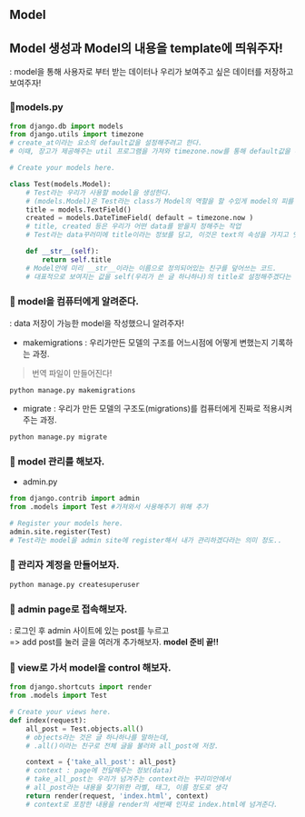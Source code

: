 ## Model
## Model 생성과 Model의 내용을 template에 띄워주자!
: model을 통해 사용자로 부터 받는 데이터나 우리가 보여주고 싶은 데이터를 저장하고 보여주자!
### 💌models.py
``` py
from django.db import models
from django.utils import timezone
# create_at이라는 요소의 default값을 설정해주려고 한다.
# 이때, 장고가 제공해주는 util 프로그램을 가져와 timezone.now를 통해 default값을 추가해주는 것.

# Create your models here.

class Test(models.Model):
    # Test라는 우리가 사용할 model을 생성한다.
    # (models.Model)은 Test라는 class가 Model의 역할을 할 수있게 model의 피를 이어 받았다고 생각해주기
    title = models.TextField()
    created = models.DateTimeField( default = timezone.now )
    # title, created 등은 우리가 어떤 data를 받을지 정해주는 작업
    # Test라는 data꾸러미에 title이라는 정보를 담고, 이것은 text의 속성을 가지고 잇기 때문에 TextField이다.

    def __str__(self):
        return self.title
    # Model안에 미리 __str__이라는 이름으로 정의되어있는 친구를 덮어쓰는 코드.
    # 대표적으로 보여지는 값을 self(우리가 쓴 글 하나하나)의 title로 설정해주겠다는 코드.
```        
### 💌 model을 컴퓨터에게 알려준다.
: data 저장이 가능한 model을 작성했으니 알려주자!
- makemigrations
: 우리가만든 모델의 구조를 어느시점에 어떻게 변했는지 기록하는 과정.
> 번역 파일이 만들어진다!
```
python manage.py makemigrations
```
- migrate
: 우리가 만든 모델의 구조도(migrations)를 컴퓨터에게 진짜로 적용시켜 주는 과정.
```
python manage.py migrate
```
### 💌 model 관리를 해보자.
- admin.py
``` py
from django.contrib import admin
from .models import Test #가져와서 사용해주기 위해 추가

# Register your models here.
admin.site.register(Test)
# Test라는 model을 admin site에 register해서 내가 관리하겠다라는 의미 정도..
```

### 💌 관리자 계정을 만들어보자.
```
python manage.py createsuperuser
```
### 💌 admin page로 접속해보자.
: 로그인 후 admin 사이트에 있는 post를 누르고\
=> add post를 눌러 글을 여러개 추가해보자.
__model 준비 끝!!__

### 💌 view로 가서 model을 control 해보자.
``` py
from django.shortcuts import render
from .models import Test

# Create your views here.
def index(request):
    all_post = Test.objects.all()
    # objects라는 것은 글 하나하나를 말하는데,
    # .all()이라는 친구로 전체 글을 불러와 all_post에 저장.

    context = {'take_all_post': all_post}
    # context : page에 전달해주는 정보(data)
    # take_all_post는 우리가 넘겨주는 context라는 꾸리미안에서
    # all_post라는 내용을 찾기위한 라벨, 태그, 이름 정도로 생각
    return render(request, 'index.html', context)    
    # context로 포장한 내용을 render의 세번째 인자로 index.html에 넘겨준다.
```    